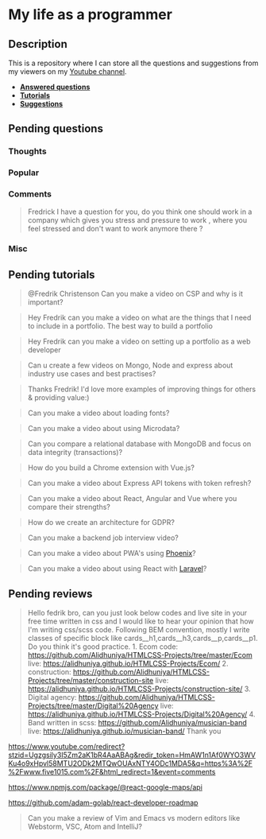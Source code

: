 # My life as a programmer

## Description

This is a repository where I can store all the 
questions and suggestions from my viewers on my [Youtube channel](https://www.youtube.com/user/Fidde12345).

* **[Answered questions](https://www.youtube.com/playlist?list=PLBAZWBMYeVYjXogYQDd1rwVI0c5YoioqU)**
* **[Tutorials](./tutorials.md)**
* **[Suggestions](./suggestions.md)**

## Pending questions

### Thoughts

### Popular

### Comments

> Fredrick I have a question for you, do you think one should work in a company which gives you stress and pressure to work , where you feel stressed and don't want to work anymore there ?

### Misc

## Pending tutorials

> @Fredrik Christenson Can you make a video on CSP and why is it important?

> Hey Fredrik can you make a video on what are the things that I need to include in a portfolio. The best way to build a portfolio

> Hey Fredrik can you make a video on setting up a portfolio as a web developer

> Can u create a few videos on Mongo, Node and express about industry use cases and best practises?

> Thanks Fredrik! I'd love more examples of improving things for others & providing value:)

> Can you make a video about loading fonts?

> Can you make a video about using Microdata?

> Can you compare a relational database with MongoDB and focus on data integrity (transactions)?

> How do you build a Chrome extension with Vue.js?

> Can you make a video about Express API tokens with token refresh?

> Can you make a video about React, Angular and Vue where you compare their strengths?

> How do we create an architecture for GDPR?

> Can you make a backend job interview video?

> Can you make a video about PWA's using [Phoenix](http://phoenixframework.org)?

> Can you make a video about using React with [Laravel](https://laravel.com/)?

## Pending reviews

> Hello fedrik bro, can you just look below codes and live site in your free time written in css  and I would like to hear your opinion that how I'm writing css/scss code. Following BEM convention, mostly I write classes of specific block like cards__h1,cards__h3,cards__p,cards__p1. Do you think it's good practice. 1. Ecom code: https://github.com/Alidhuniya/HTMLCSS-Projects/tree/master/Ecom live: https://alidhuniya.github.io/HTMLCSS-Projects/Ecom/ 2. construction: https://github.com/Alidhuniya/HTMLCSS-Projects/tree/master/construction-site live:  https://alidhuniya.github.io/HTMLCSS-Projects/construction-site/ 3. Digital agency: https://github.com/Alidhuniya/HTMLCSS-Projects/tree/master/Digital%20Agency live:  https://alidhuniya.github.io/HTMLCSS-Projects/Digital%20Agency/ 4. Band written in scss:  https://github.com/Alidhuniya/musician-band live:  https://alidhuniya.github.io/musician-band/ Thank you

https://www.youtube.com/redirect?stzid=Ugzgsily3I5Zm2aK1bR4AaABAg&redir_token=HmAW1n1Af0WYO3WVKu4o9xHpvl58MTU2ODk2MTQwOUAxNTY4ODc1MDA5&q=https%3A%2F%2Fwww.five1015.com%2F&html_redirect=1&event=comments

https://www.npmjs.com/package/@react-google-maps/api

https://github.com/adam-golab/react-developer-roadmap

> Can you make a review of Vim and Emacs vs modern editors like Webstorm, VSC, Atom and IntelliJ?
